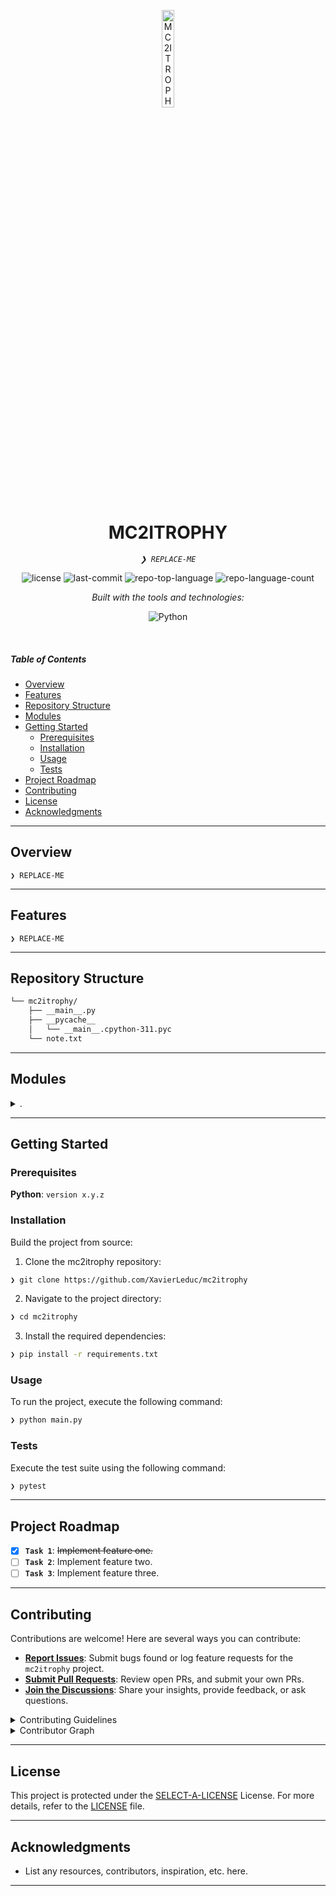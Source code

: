 <p align="center">
  <img src="https://img.icons8.com/?size=512&id=55494&format=png" width="20%" alt="MC2ITROPHY-logo">
</p>
<p align="center">
    <h1 align="center">MC2ITROPHY</h1>
</p>
<p align="center">
    <em><code>❯ REPLACE-ME</code></em>
</p>
<p align="center">
	<img src="https://img.shields.io/github/license/XavierLeduc/mc2itrophy?style=flat&logo=opensourceinitiative&logoColor=white&color=0080ff" alt="license">
	<img src="https://img.shields.io/github/last-commit/XavierLeduc/mc2itrophy?style=flat&logo=git&logoColor=white&color=0080ff" alt="last-commit">
	<img src="https://img.shields.io/github/languages/top/XavierLeduc/mc2itrophy?style=flat&color=0080ff" alt="repo-top-language">
	<img src="https://img.shields.io/github/languages/count/XavierLeduc/mc2itrophy?style=flat&color=0080ff" alt="repo-language-count">
</p>
<p align="center">
		<em>Built with the tools and technologies:</em>
</p>
<p align="center">
	<img src="https://img.shields.io/badge/Python-3776AB.svg?style=flat&logo=Python&logoColor=white" alt="Python">
</p>

<br>

#####  Table of Contents

- [ Overview](#-overview)
- [ Features](#-features)
- [ Repository Structure](#-repository-structure)
- [ Modules](#-modules)
- [ Getting Started](#-getting-started)
    - [ Prerequisites](#-prerequisites)
    - [ Installation](#-installation)
    - [ Usage](#-usage)
    - [ Tests](#-tests)
- [ Project Roadmap](#-project-roadmap)
- [ Contributing](#-contributing)
- [ License](#-license)
- [ Acknowledgments](#-acknowledgments)

---

##  Overview

<code>❯ REPLACE-ME</code>

---

##  Features

<code>❯ REPLACE-ME</code>

---

##  Repository Structure

```sh
└── mc2itrophy/
    ├── __main__.py
    ├── __pycache__
    │   └── __main__.cpython-311.pyc
    └── note.txt
```

---

##  Modules

<details closed><summary>.</summary>

| File | Summary |
| --- | --- |
| [note.txt](https://github.com/XavierLeduc/mc2itrophy/blob/main/note.txt) | <code>❯ REPLACE-ME</code> |
| [__main__.py](https://github.com/XavierLeduc/mc2itrophy/blob/main/__main__.py) | <code>❯ REPLACE-ME</code> |

</details>

---

##  Getting Started

###  Prerequisites

**Python**: `version x.y.z`

###  Installation

Build the project from source:

1. Clone the mc2itrophy repository:
```sh
❯ git clone https://github.com/XavierLeduc/mc2itrophy
```

2. Navigate to the project directory:
```sh
❯ cd mc2itrophy
```

3. Install the required dependencies:
```sh
❯ pip install -r requirements.txt
```

###  Usage

To run the project, execute the following command:

```sh
❯ python main.py
```

###  Tests

Execute the test suite using the following command:

```sh
❯ pytest
```

---

##  Project Roadmap

- [X] **`Task 1`**: <strike>Implement feature one.</strike>
- [ ] **`Task 2`**: Implement feature two.
- [ ] **`Task 3`**: Implement feature three.

---

##  Contributing

Contributions are welcome! Here are several ways you can contribute:

- **[Report Issues](https://github.com/XavierLeduc/mc2itrophy/issues)**: Submit bugs found or log feature requests for the `mc2itrophy` project.
- **[Submit Pull Requests](https://github.com/XavierLeduc/mc2itrophy/blob/main/CONTRIBUTING.md)**: Review open PRs, and submit your own PRs.
- **[Join the Discussions](https://github.com/XavierLeduc/mc2itrophy/discussions)**: Share your insights, provide feedback, or ask questions.

<details closed>
<summary>Contributing Guidelines</summary>

1. **Fork the Repository**: Start by forking the project repository to your github account.
2. **Clone Locally**: Clone the forked repository to your local machine using a git client.
   ```sh
   git clone https://github.com/XavierLeduc/mc2itrophy
   ```
3. **Create a New Branch**: Always work on a new branch, giving it a descriptive name.
   ```sh
   git checkout -b new-feature-x
   ```
4. **Make Your Changes**: Develop and test your changes locally.
5. **Commit Your Changes**: Commit with a clear message describing your updates.
   ```sh
   git commit -m 'Implemented new feature x.'
   ```
6. **Push to github**: Push the changes to your forked repository.
   ```sh
   git push origin new-feature-x
   ```
7. **Submit a Pull Request**: Create a PR against the original project repository. Clearly describe the changes and their motivations.
8. **Review**: Once your PR is reviewed and approved, it will be merged into the main branch. Congratulations on your contribution!
</details>

<details closed>
<summary>Contributor Graph</summary>
<br>
<p align="left">
   <a href="https://github.com{/XavierLeduc/mc2itrophy/}graphs/contributors">
      <img src="https://contrib.rocks/image?repo=XavierLeduc/mc2itrophy">
   </a>
</p>
</details>

---

##  License

This project is protected under the [SELECT-A-LICENSE](https://choosealicense.com/licenses) License. For more details, refer to the [LICENSE](https://choosealicense.com/licenses/) file.

---

##  Acknowledgments

- List any resources, contributors, inspiration, etc. here.

---
